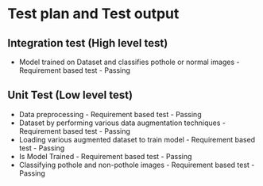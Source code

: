 # Test plan and Test output

## Integration test (High level test)
* Model trained on Dataset and classifies pothole or normal images - Requirement based test - Passing

## Unit Test (Low level test)
* Data preprocessing - Requirement based test - Passing
* Dataset by performing various data augmentation techniques - Requirement based test - Passing
* Loading various augmented dataset to train model - Requirement based test - Passing
* Is Model Trained - Requirement based test - Passing
* Classifying pothole and non-pothole images - Requirement based test - Passing
